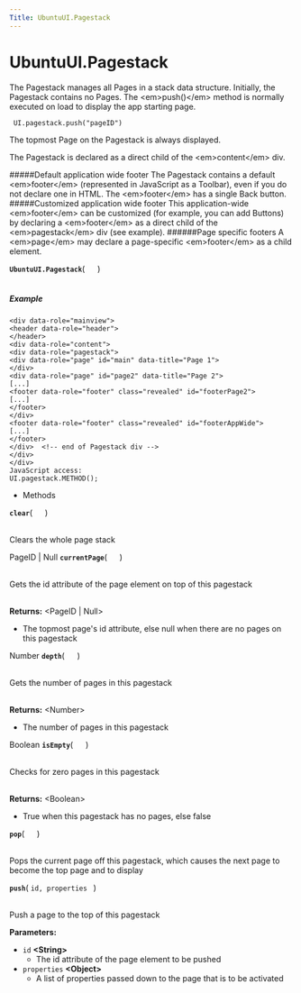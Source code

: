 ```yaml
---
Title: UbuntuUI.Pagestack
---
```


# UbuntuUI.Pagestack

<p>The Pagestack manages all Pages in a stack data structure. Initially, the Pagestack contains no Pages. The &lt;em&gt;push()&lt;/em&gt; method is normally executed on load to display the app starting page.</p>
<pre class="code prettyprint"><code> UI.pagestack.push(&quot;pageID&quot;)
</code></pre>
<p>The topmost Page on the Pagestack is always displayed.</p>
<p>The Pagestack is declared as a direct child of the &lt;em&gt;content&lt;/em&gt; div.</p>
<p>#####Default application wide footer
The Pagestack contains a default &lt;em&gt;footer&lt;/em&gt; (represented in JavaScript as a Toolbar), even if you do not declare one in HTML. The &lt;em&gt;footer&lt;/em&gt; has a single Back button.
#####Customized application wide footer
This application-wide &lt;em&gt;footer&lt;/em&gt; can be customized (for example, you can add Buttons) by declaring a &lt;em&gt;footer&lt;/em&gt; as a direct child of the &lt;em&gt;pagestack&lt;/em&gt; div (see example).
######Page specific footers
A &lt;em&gt;page&lt;/em&gt; may declare a page-specific &lt;em&gt;footer&lt;/em&gt; as a child element.</p>
<strong class="name"><code>UbuntuUI.Pagestack</code></strong>( <code>  </code> ) 
<br>
</span><br>
<h5>Example</h5>
<pre class="code prettyprint"><code>&lt;div data-role=&quot;mainview&quot;&gt;
&lt;header data-role=&quot;header&quot;&gt;
&lt;/header&gt;
&lt;div data-role=&quot;content&quot;&gt;
&lt;div data-role=&quot;pagestack&quot;&gt;
&lt;div data-role=&quot;page&quot; id=&quot;main&quot; data-title=&quot;Page 1&quot;&gt;
&lt;/div&gt;
&lt;div data-role=&quot;page&quot; id=&quot;page2&quot; data-title=&quot;Page 2&quot;&gt;
[...]
&lt;footer data-role=&quot;footer&quot; class=&quot;revealed&quot; id=&quot;footerPage2&quot;&gt;
[...]
&lt;/footer&gt;
&lt;/div&gt;
&lt;footer data-role=&quot;footer&quot; class=&quot;revealed&quot; id=&quot;footerAppWide&quot;&gt;
[...]
&lt;/footer&gt;
&lt;/div&gt;  &lt;!-- end of Pagestack div --&gt;
&lt;/div&gt;
&lt;/div&gt;
JavaScript access:
UI.pagestack.METHOD();
</code></pre>
<ul>
<li>Methods</li>
</ul>
<div>
<strong class="name"><code>clear</code></strong>( <code>  </code> ) 
<br>
</span><br>
<p>Clears the whole page stack</p>
PageID | Null <strong class="name"><code>currentPage</code></strong>( <code>  </code> ) 
<br>
</span><br>
<p>Gets the id attribute of the page element on top of this pagestack</p>
<br><strong>Returns:</strong> &lt;PageID | Null&gt; <ul>
<li>The topmost page's id attribute, else null when there are no pages on this pagestack</li>
</ul>
Number <strong class="name"><code>depth</code></strong>( <code>  </code> ) 
<br>
</span><br>
<p>Gets the number of pages in this pagestack</p>
<br><strong>Returns:</strong> &lt;Number&gt; <ul>
<li>The number of pages in this pagestack</li>
</ul>
Boolean <strong class="name"><code>isEmpty</code></strong>( <code>  </code> ) 
<br>
</span><br>
<p>Checks for zero pages in this pagestack</p>
<br><strong>Returns:</strong> &lt;Boolean&gt; <ul>
<li>True when this pagestack has no pages, else false</li>
</ul>
<strong class="name"><code>pop</code></strong>( <code>  </code> ) 
<br>
</span><br>
<p>Pops the current page off this pagestack, which causes the next page to become the top page and to display</p>
<strong class="name"><code>push</code></strong>( <code>id, properties </code> ) 
<br>
</span><br>
<p>Push a page to the top of this pagestack</p>
<strong>Parameters:</strong>
<ul class="params">
<li>
<code>id</code> <strong>&lt;String&gt;</strong>
<ul>
<li>The id attribute of the page element to be pushed</li>
</ul>
</li>
<li>
<code>properties</code> <strong>&lt;Object&gt;</strong>
<ul>
<li>A list of properties passed down to the page that is to be activated</li>
</ul>
</li>
</ul>
